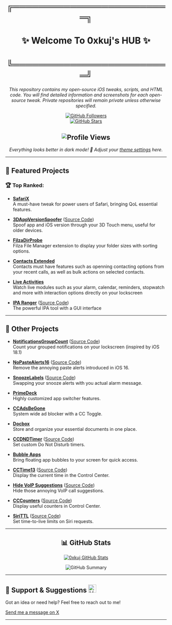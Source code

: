 <div align="center">

# ╔═════════════════════════╗  
#  ✨ **Welcome To 0xkuj's HUB** ✨  
# ╚═════════════════════════╝


*This repository contains my open-source iOS tweaks, scripts, and HTML code.
You will find detailed information and screenshots for each open-source tweak.
Private repositories will remain private unless otherwise specified.*



[![GitHub Followers](https://img.shields.io/github/followers/0xkuj?style=social)](https://github.com/0xkuj)  
[![GitHub Stars](https://img.shields.io/github/stars/0xkuj?style=social)](https://github.com/0xkuj)

![Profile Views](https://komarev.com/ghpvc/?username=0xkuj&color=blue&style=flat)  
---

_Everything looks better in dark mode! 🌙 Adjust your [theme settings](https://github.com/settings/appearance) here._

</div>

---

## 🚀 Featured Projects

### 🏆 Top Ranked:

- **[SafariX](https://onejailbreak.com/blog/safarix-tweak/)**  
  A must-have tweak for power users of Safari, bringing QoL essential features.

- **[3DAppVersionSpoofer](https://www.idownloadblog.com/2022/06/23/3dappversionspoofer/)** ([Source Code](https://github.com/0xkuj/3DAppVersionSpoofer))  
  Spoof app and iOS version through your 3D Touch menu, useful for older devices.

- **[FilzaDirProbe](https://www.idownloadblog.com/2024/08/07/filzadirprobe/)**  
  Filza File Manager extension to display your folder sizes with sorting options.

- **[Contacts Extended](https://www.idownloadblog.com/2021/08/03/contacts-extended/)**  
  Contacts must have features such as openning contacting options from your recent calls, as well as bulk actions on selected contacts.

- **[Live Activities](https://www.idownloadblog.com/2022/08/27/live-activities/)**  
  Watch live modules such as your alarm, calendar, reminders, stopwatch and more with interaction options directly on your lockscreen

- **[IPA Ranger](https://www.idownloadblog.com/2023/03/06/ipa-ranger/)** ([Source Code](https://github.com/0xkuj/IPARanger))  
  The powerful IPA tool with a GUI interface

---

## 🌟 Other Projects

- **[NotificationsGroupCount](https://www.idownloadblog.com/2024/10/31/notificationsgroupcount/)** ([Source Code](https://github.com/0xkuj/NotificationsGroupCount))  
  Count your grouped notifications on your lockscreen (inspired by iOS 18.1)
  
- **[NoPasteAlerts16](https://www.idownloadblog.com/2024/09/13/nopastealerts16/)** ([Source Code](https://github.com/0xkuj/NoPasteAlerts16))  
  Remove the annoying paste alerts introduced in iOS 16.

- **[SnoozeLabels](https://www.idownloadblog.com/2024/05/03/snoozelabels/)** ([Source Code](https://github.com/0xkuj/SnoozeLabels))  
  Swapping your snooze alerts with you actual alarm message.

- **[PrimeDeck](https://www.idownloadblog.com/2023/12/11/primedeck/)**  
  Highly customized app switcher features.

- **[CCAdsBeGone](https://www.idownloadblog.com/2023/07/17/ccadsbegone/)**  
  System wide ad blocker with a CC Toggle.

- **[Docbox](https://www.idownloadblog.com/2022/01/22/docbox/)**  
  Store and organize your essential documents in one place.

- **[CCDNDTimer](https://ioshacker.com/cydia/ccdndtimer-tweak-lets-you-enable-dnd-mode-for-a-specific-time)** ([Source Code](https://github.com/0xkuj/CCDNDTimer))  
  Set custom Do Not Disturb timers.

- **[Bubble Apps](https://kubadownload.com/news/bubble-apps-tweak/)**  
  Bring floating app bubbles to your screen for quick access.

- **[CCTime13](https://www.idownloadblog.com/2020/08/22/cctime13/)** ([Source Code](https://github.com/0xkuj/CCTime13))  
  Display the current time in the Control Center.

- **[Hide VoIP Suggestions](https://www.idownloadblog.com/2021/08/26/hide-voip-suggestions/)** ([Source Code](https://github.com/0xkuj/Hide-VOIP-Suggestions))  
  Hide those annoying VoIP call suggestions.

- **[CCCounters](https://kubadownload.com/news/cccounters/)** ([Source Code](https://github.com/0xkuj/CCCounters))  
  Display useful counters in Control Center.

- **[SiriTTL](https://www.idownloadblog.com/2020/06/27/siri-ttl/)** ([Source Code](https://github.com/0xkuj/SiriTTL))  
  Set time-to-live limits on Siri requests.

---

<div align="center">

## 📊 GitHub Stats

<a href="#stats">
  <img src="https://readmestats.999857.xyz/api?username=0xkuj&include_all_commits=true&theme=dark&show_icons=true&count_private=true" alt="0xkuj GitHub Stats">
</a>

![GitHub Summary](https://github-profile-summary-cards.vercel.app/api/cards/profile-details?username=0xkuj&theme=dark)

</div>

---

## 💬 Support & Suggestions <img src="https://upload.wikimedia.org/wikipedia/commons/thumb/5/5a/X_icon_2.svg/2048px-X_icon_2.svg.png" width="25px" alt="X (Twitter)">

Got an idea or need help? Feel free to reach out to me!

<a href="https://x.com/0xkuj">
  Send me a message on X
</a>

</div>

---
